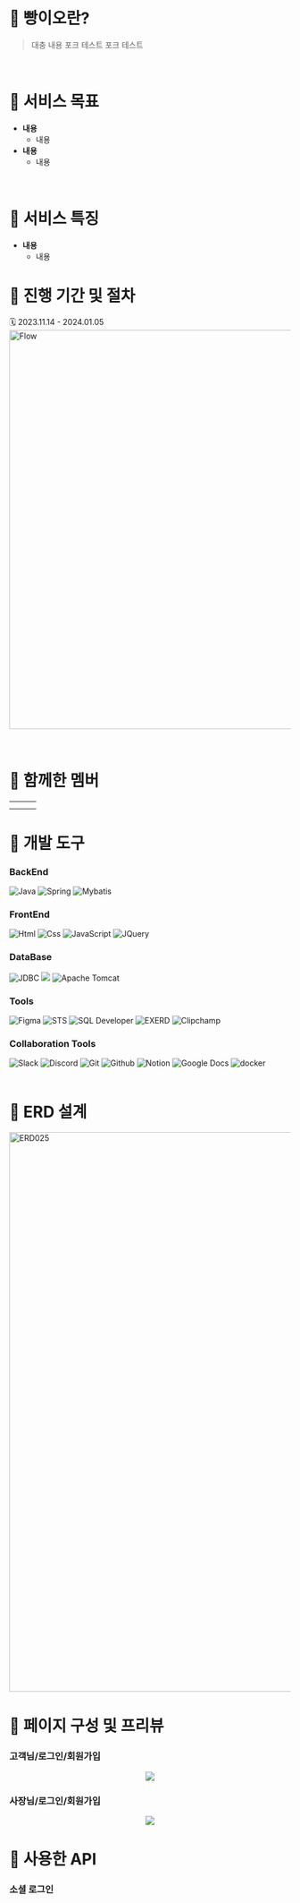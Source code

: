 # 🍞 빵이오란?
> 대충 내용 포크 테스트 포크 테스트
<br/>

# 🍞 서비스 목표
- **내용**
  - 내용
- **내용**
  - 내용

<br/>

# 🍞 서비스 특징
- **내용**
  - 내용

# 🍞 진행 기간 및 절차
🗓️ 2023.11.14 - 2024.01.05
<img width="713px" alt="Flow" >

<br/>

# 🍞 함께한 멤버
<table>
  <tbody>
    <tr>
      <td></td>
      <td></td>
      <td></td>
    </tr>
    <tr>
      <td></td>
      <td></td>
      <td></td>
    </tr>
  </tbody>
</table>

# 🍞 개발 도구
### BackEnd
<div>
  <img alt="Java" src ="https://img.shields.io/badge/Java-0769AD.svg?&style=for-the-badge&logo=Spring&logoColor=white"/>
  <img alt="Spring" src ="https://img.shields.io/badge/Spring-6DB33F.svg?&style=for-the-badge&logo=Spring&logoColor=white"/>
  <img alt="Mybatis" src ="https://img.shields.io/badge/Mybatis-000000.svg?&style=for-the-badge&logo=Databricks&logoColor=white"/>
</div>

### FrontEnd
<div>
  <img alt="Html" src ="https://img.shields.io/badge/HTML5-E34F26.svg?&style=for-the-badge&logo=HTML5&logoColor=white"/>
  <img alt="Css" src ="https://img.shields.io/badge/CSS3-1572B6.svg?&style=for-the-badge&logo=CSS3&logoColor=white"/> 
  <img alt="JavaScript" src ="https://img.shields.io/badge/JavaScriipt-F7DF1E.svg?&style=for-the-badge&logo=JavaScript&logoColor=black"/>
  <img alt="JQuery" src ="https://img.shields.io/badge/JQuery-0769AD.svg?&style=for-the-badge&logo=JQuery&logoColor=black"/>
</div>

### DataBase
<div>
  <img alt="JDBC" src ="https://img.shields.io/badge/JDBC-B8DBE4.svg?&style=for-the-badge&logo=Databricks&logoColor=black"/>
  <img src="https://img.shields.io/badge/mariaDB-003545?style=for-the-badge&logo=mariaDB&logoColor=white"/> 
  <img alt="Apache Tomcat" src ="https://img.shields.io/badge/Apache Tomcat-F8DC75.svg?&style=for-the-badge&logo=Apache Tomcat&logoColor=black"/>
</div>

### Tools
<div>
  <img alt="Figma" src ="https://img.shields.io/badge/Figma-F24E1E.svg?&style=for-the-badge&logo=Figma&logoColor=white"/>
  <img alt="STS" src ="https://img.shields.io/badge/STS-6DB33F.svg?&style=for-the-badge&logo=Spring&logoColor=white"/>
  <img alt="SQL Developer" src ="https://img.shields.io/badge/SQL Developer-2AB1AC.svg?&style=for-the-badge&logo=Databricks&logoColor=white"/>
  <img alt="EXERD" src ="https://img.shields.io/badge/EXERD-DD282E.svg?&style=for-the-badge&logo=Databricks&logoColor=white"/>
  <img alt="Clipchamp" src ="https://img.shields.io/badge/Clipchamp-770C56.svg?&style=for-the-badge&logo=Microsoft&logoColor=white"/>
</div>


### Collaboration Tools
<div>
  <img alt="Slack" src ="https://img.shields.io/badge/Slack-4A154B.svg?&style=for-the-badge&logo=Slack&logoColor=white"/>
  <img alt="Discord" src ="https://img.shields.io/badge/Discord-5865F2.svg?&style=for-the-badge&logo=Discord&logoColor=white"/>
  <img alt="Git" src ="https://img.shields.io/badge/Git-F05032.svg?&style=for-the-badge&logo=Git&logoColor=white"/>
  <img alt="Github" src ="https://img.shields.io/badge/Github-181717.svg?&style=for-the-badge&logo=Github&logoColor=white"/>
  <img alt="Notion" src ="https://img.shields.io/badge/Notion-000000.svg?&style=for-the-badge&logo=Notion&logoColor=white"/>
  <img alt="Google Docs" src ="https://img.shields.io/badge/Google Docs-4285F4.svg?&style=for-the-badge&logo=Google Docs&logoColor=white"/>
  <img alt="docker" src="https://img.shields.io/badge/Docker-2496ED?style=for-the-badge&logo=Docker&logoColor=white"/>
</div>

<br/>

# 🍞 ERD 설계
<img width="1000" alt="ERD025" src="https://github.com/limdongsun0814/4shinhan/assets/89927567/649f50d2-1a4a-48cf-b892-3904fbca2aa4">

# 🍞 페이지 구성 및 프리뷰
### 고객님/로그인/회원가입
<p align="center">
<img src="https://github.com/limdongsun0814/4shinhan/assets/118763659/a1bcc973-af51-4671-90b0-badb97180670">
</p>

### 사장님/로그인/회원가입
<p align="center">
<img src="https://github.com/limdongsun0814/4shinhan/assets/117821590/6fcd6a8f-5373-4933-aa29-4059d2484589">
</p>

# 🍞 사용한 API
### 소셜 로그인





